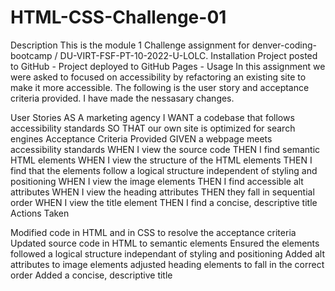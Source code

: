 # HTML-CSS-Challenge-01

Description
This is the module 1 Challenge assignment for denver-coding-bootcamp / DU-VIRT-FSF-PT-10-2022-U-LOLC.
Installation
Project posted to GitHub - <link>
Project deployed to GitHub Pages - <link>
Usage
In this assignment we were asked to focused on accessibility by refactoring an existing site to make it more accessible. The following is the user story and acceptance criteria provided. I have made the nessasary changes.

User Stories
AS A marketing agency
I WANT a codebase that follows accessibility standards
SO THAT our own site is optimized for search engines
Acceptance Criteria Provided
GIVEN a webpage meets accessibility standards
WHEN I view the source code
THEN I find semantic HTML elements
WHEN I view the structure of the HTML elements
THEN I find that the elements follow a logical structure independent of styling and positioning
WHEN I view the image elements
THEN I find accessible alt attributes
WHEN I view the heading attributes
THEN they fall in sequential order
WHEN I view the title element
THEN I find a concise, descriptive title
Actions Taken

Modified code in HTML and in CSS to resolve the acceptance criteria
Updated source code in HTML to semantic elements
Ensured the elements followed a logical structure independant of styling and positioning
Added alt attributes to image elements
adjusted heading elements to fall in the correct order
Added a concise, descriptive title
